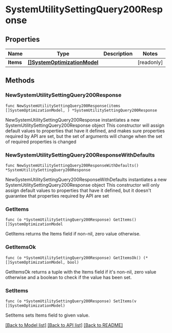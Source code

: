 # SystemUtilitySettingQuery200Response

## Properties

Name | Type | Description | Notes
------------ | ------------- | ------------- | -------------
**Items** | [**[]SystemOptimizationModel**](SystemOptimizationModel.md) |  | [readonly] 

## Methods

### NewSystemUtilitySettingQuery200Response

`func NewSystemUtilitySettingQuery200Response(items []SystemOptimizationModel, ) *SystemUtilitySettingQuery200Response`

NewSystemUtilitySettingQuery200Response instantiates a new SystemUtilitySettingQuery200Response object
This constructor will assign default values to properties that have it defined,
and makes sure properties required by API are set, but the set of arguments
will change when the set of required properties is changed

### NewSystemUtilitySettingQuery200ResponseWithDefaults

`func NewSystemUtilitySettingQuery200ResponseWithDefaults() *SystemUtilitySettingQuery200Response`

NewSystemUtilitySettingQuery200ResponseWithDefaults instantiates a new SystemUtilitySettingQuery200Response object
This constructor will only assign default values to properties that have it defined,
but it doesn't guarantee that properties required by API are set

### GetItems

`func (o *SystemUtilitySettingQuery200Response) GetItems() []SystemOptimizationModel`

GetItems returns the Items field if non-nil, zero value otherwise.

### GetItemsOk

`func (o *SystemUtilitySettingQuery200Response) GetItemsOk() (*[]SystemOptimizationModel, bool)`

GetItemsOk returns a tuple with the Items field if it's non-nil, zero value otherwise
and a boolean to check if the value has been set.

### SetItems

`func (o *SystemUtilitySettingQuery200Response) SetItems(v []SystemOptimizationModel)`

SetItems sets Items field to given value.



[[Back to Model list]](../README.md#documentation-for-models) [[Back to API list]](../README.md#documentation-for-api-endpoints) [[Back to README]](../README.md)


